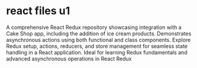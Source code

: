 # react files u1
 
A comprehensive React Redux repository showcasing integration with a Cake Shop app, including the addition of ice cream products. Demonstrates asynchronous actions using both functional and class components. Explore Redux setup, actions, reducers, and store management for seamless state handling in a React application. Ideal for learning Redux fundamentals and advanced asynchronous operations in React Redux
